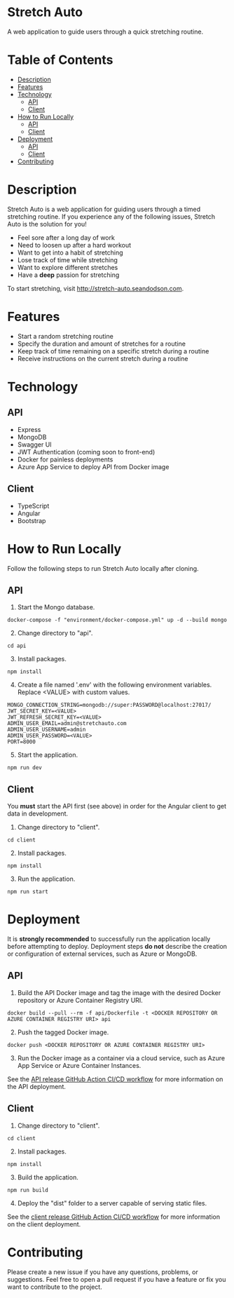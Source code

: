 # Stretch Auto

A web application to guide users through a quick stretching routine.

# Table of Contents

- [Description](#description)
- [Features](#features)
- [Technology](#technology)
  - [API](#api)
  - [Client](#client)
- [How to Run Locally](#how-to-run-locally)
  - [API](#api-1)
  - [Client](#client-1)
- [Deployment](#deployment)
  - [API](#api-2)
  - [Client](#client-2)
- [Contributing](#contributing)

# Description

Stretch Auto is a web application for guiding users through a timed stretching routine. If you experience any of the
following issues, Stretch Auto is the solution for you!

- Feel sore after a long day of work
- Need to loosen up after a hard workout
- Want to get into a habit of stretching
- Lose track of time while stretching
- Want to explore different stretches
- Have a <strong>deep</strong> passion for stretching

To start stretching, visit http://stretch-auto.seandodson.com.

# Features

- Start a random stretching routine
- Specify the duration and amount of stretches for a routine
- Keep track of time remaining on a specific stretch during a routine
- Receive instructions on the current stretch during a routine

# Technology

## API

- Express
- MongoDB
- Swagger UI
- JWT Authentication (coming soon to front-end)
- Docker for painless deployments
- Azure App Service to deploy API from Docker image

## Client

- TypeScript
- Angular
- Bootstrap

# How to Run Locally

Follow the following steps to run Stretch Auto locally after cloning.

## API

1. Start the Mongo database.

```
docker-compose -f "environment/docker-compose.yml" up -d --build mongo
```

2. Change directory to "api".

```
cd api
```

3. Install packages.

```
npm install
```

4. Create a file named '.env' with the following environment variables. Replace &lt;VALUE&gt; with custom values.

```
MONGO_CONNECTION_STRING=mongodb://super:PASSWORD@localhost:27017/
JWT_SECRET_KEY=<VALUE>
JWT_REFRESH_SECRET_KEY=<VALUE>
ADMIN_USER_EMAIL=admin@stretchauto.com
ADMIN_USER_USERNAME=admin
ADMIN_USER_PASSWORD=<VALUE>
PORT=8000
```

5. Start the application.

```
npm run dev
```

## Client

You **must** start the API first (see above) in order for the Angular client to get data in development.

1. Change directory to "client".

```
cd client
```

2. Install packages.

```
npm install
```

3. Run the application.

```
npm run start
```

# Deployment

It is **strongly recommended** to successfully run the application locally before attempting to deploy. Deployment steps
**do not** describe the creation or configuration of external services, such as Azure or MongoDB.

## API

1. Build the API Docker image and tag the image with the desired Docker repository or Azure Container Registry URI.

```
docker build --pull --rm -f api/Dockerfile -t <DOCKER REPOSITORY OR AZURE CONTAINER REGISTRY URI> api
```

2. Push the tagged Docker image.

```
docker push <DOCKER REPOSITORY OR AZURE CONTAINER REGISTRY URI>
```

3. Run the Docker image as a container via a cloud service, such as Azure App Service or Azure Container Instances.

See the [API release GitHub Action CI/CD workflow](.github/workflows/release-api.yml) for more information on the API deployment.

## Client

1. Change directory to "client".

```
cd client
```

2. Install packages.

```
npm install
```

3. Build the application.

```
npm run build
```

4. Deploy the "dist" folder to a server capable of serving static files.

See the [client release GitHub Action CI/CD workflow](.github/workflows/release-client.yml) for more information on the client deployment.

# Contributing

Please create a new issue if you have any questions, problems, or suggestions. Feel free to open a
pull request if you have a feature or fix you want to contribute to the project.
